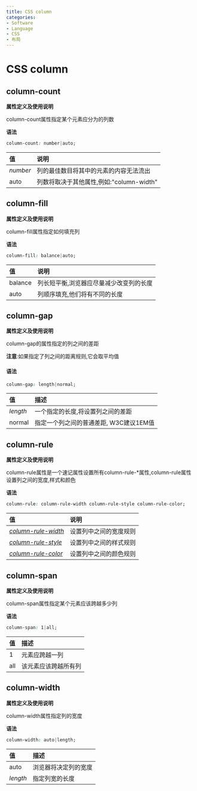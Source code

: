 ```yaml
---
title: CSS column
categories:
- Software
- Language
- CSS
- 布局
---
```

# CSS column

## column-count

**属性定义及使用说明**

column-count属性指定某个元素应分为的列数

**语法**

```css
column-count: number|auto;
```

| 值       | 说明                                       |
| :------- | :----------------------------------------- |
| *number* | 列的最佳数目将其中的元素的内容无法流出     |
| auto     | 列数将取决于其他属性,例如:"column-width" |

## column-fill

**属性定义及使用说明**

column-fill属性指定如何填充列

**语法**

```css
column-fill: balance|auto;
```

| 值      | 说明                                     |
| :------ | :--------------------------------------- |
| balance | 列长短平衡,浏览器应尽量减少改变列的长度 |
| auto    | 列顺序填充,他们将有不同的长度           |

## column-gap

**属性定义及使用说明**

column-gap的属性指定的列之间的差距

**注意**:如果指定了列之间的距离规则,它会取平均值

#### 语法

```css
column-gap: length|normal;
```

| 值       | 描述                                    |
| :------- | :-------------------------------------- |
| *length* | 一个指定的长度,将设置列之间的差距      |
| normal   | 指定一个列之间的普通差距, W3C建议1EM值 |

## column-rule

**属性定义及使用说明**

column-rule属性是一个速记属性设置所有column-rule-*属性,column-rule属性设置列之间的宽度,样式和颜色

**语法**

```css
column-rule: column-rule-width column-rule-style column-rule-color;
```

| 值                                                           | 说明                   |
| :----------------------------------------------------------- | :--------------------- |
| *[column-rule-width](https://www.runoob.com/cssref/css3-pr-column-rule-width.html)* | 设置列中之间的宽度规则 |
| *[column-rule-style](https://www.runoob.com/cssref/css3-pr-column-rule-style.html)* | 设置列中之间的样式规则 |
| *[column-rule-color](https://www.runoob.com/cssref/css3-pr-column-rule-color.html)* | 设置列中之间的颜色规则 |

## column-span

**属性定义及使用说明**

column-span属性指定某个元素应该跨越多少列

**语法**

```css
column-span: 1|all;
```

| 值   | 描述                 |
| :--- | :------------------- |
| 1    | 元素应跨越一列       |
| all  | 该元素应该跨越所有列 |

## column-width

**属性定义及使用说明**

column-width属性指定列的宽度

**语法**

```css
column-width: auto|length;
```

| 值       | 描述                 |
| :------- | :------------------- |
| auto     | 浏览器将决定列的宽度 |
| *length* | 指定列宽的长度       |
